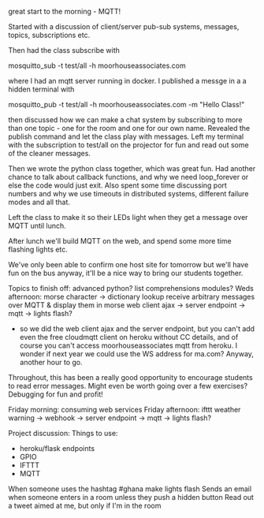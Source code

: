 great start to the morning - MQTT!

Started with a discussion of client/server pub-sub systems, messages, topics, subscriptions etc.

Then had the class subscribe with

mosquitto_sub -t test/all -h moorhouseassociates.com

where I had an mqtt server running in docker. I published a messge in a a hidden terminal with

mosquitto_pub -t test/all -h moorhouseassociates.com -m "Hello Class!"

then discussed how we can make a chat system by subscribing to more than one topic - one for the room and one for our own name. Revealed the publish command and let the class play with messages. Left my terminal with the subscription to test/all on the projector for fun and read out some of the cleaner messages.

Then we wrote the python class together, which was great fun. Had another chance to talk about callback functions, and why we need loop_forever or else the code would just exit. Also spent some time discussing port numbers and why we use timeouts in distributed systems, different failure modes and all that.

Left the class to make it so their LEDs light when they get a message over MQTT until lunch.

After lunch we'll build MQTT on the web, and spend some more time flashing lights etc.

We've only been able to confirm one host site for tomorrow but we'll have fun on the bus anyway, it'll be a nice way to bring our students together.

Topics to finish off:
advanced python?
  list comprehensions
  modules?
Weds afternoon:
  morse character -> dictionary lookup
  receive arbitrary messages over MQTT & display them in morse
  web client ajax -> server endpoint -> mqtt -> lights flash?
- so we did the web client ajax and the server endpoint, but you can't add even the free cloudmqtt client on heroku without CC details, and of course you can't access moorhouseassociates mqtt from heroku. I wonder if next year we could use the WS address for ma.com? Anyway, another hour to go.

Throughout, this has been a really good opportunity to encourage students to read error messages. Might even be worth going over a few exercises? Debugging for fun and profit!

Friday morning:
  consuming web services
Friday afternoon:
  ifttt weather warning -> webhook -> server endpoint -> mqtt -> lights flash?


Project discussion:
Things to use:
* heroku/flask endpoints
* GPIO
* IFTTT
* MQTT

When someone uses the hashtag #ghana make lights flash
Sends an email when someone enters in a room unless they push a hidden button
Read out a tweet aimed at me, but only if I'm in the room
